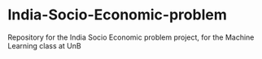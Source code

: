 # India-Socio-Economic-problem
Repository for the India Socio Economic problem project, for the Machine Learning class at UnB
